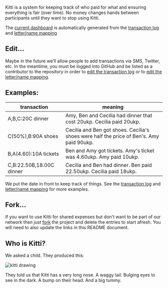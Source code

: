 Kitti is a system for keeping track of who paid for what and ensuring everything is fair (over time). No money changes hands between participants until they want to stop using Kitti.

The [current dashboard][] is automatically generated from the [transaction log][] and [letter/name mapping][]

Edit…
-----

Maybe in the future we’ll allow people to add transactions via SMS, Twitter, etc. In the meantime, you must be logged into GitHub and be listed as a contributor to the repository in order to [edit the transaction log][] or to [edit the letter/name mapping][].

Examples:
---------

transaction             | meaning
------------------------|---------------------------------------------------------------------------------------------------
A,B,C:20C dinner        | Amy, Ben and Cecilia had dinner that cost 20ukp. Cecilia paid 20ukp.
C(50%),B:90A shoes      | Cecilia and Ben got shoes. Cecilia's shoes were half the price of Ben's. Amy paid 90ukp.
B,A(4.60):10A tickets   | Ben and Amy got tickets. Amy's ticket was 4.60ukp. Amy paid 10ukp.
C,B:22.50B,18.00C dinner| Cecilia and Ben had dinner. Ben paid 22.50ukp. Cecilia paid 18ukp.

We put the date in front to keep track of things. See the [transaction log][] and [letter/name mapping][] for more examples.

Fork…
-----

If you want to use Kitti for shared expenses but don't want to be part of our network then just [fork][] the project and delete the entries to start afresh. You will need to also update the links in this README document.

Who is Kitti?
-------------

We asked a child. They produced this:

![kitti drawing](https://raw.githubusercontent.com/rawles/kitti/gh-pages/kitti.jpg)

They told us that Kitti has a very long nose. A waggy tail. Bulging eyes to see in the dark. A bump on their head. And a big tummy.

  [current dashboard]: http://rawles.github.io/kitti/
  [transaction log]: https://raw.githubusercontent.com/rawles/kitti/gh-pages/kittilog.txt
  [letter/name mapping]: https://raw.githubusercontent.com/rawles/kitti/gh-pages/names.txt
  [edit the transaction log]: https://github.com/rawles/kitti/edit/gh-pages/kittilog.txt
  [edit the letter/name mapping]: https://github.com/rawles/kitti/edit/gh-pages/names.txt
  [fork]: https://github.com/rawles/kitti/fork

